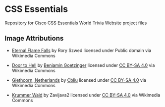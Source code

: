 # CSS Essentials

Repository for Cisco CSS Essentials World Trivia Website project files

## Image Attributions

- [Eternal Flame Falls](https://commons.wikimedia.org/wiki/File:Eternal_Flame_Falls_2.JPG) by Rory Szwed licensed under Public domain via Wikimedia Commons

- [Door to Hell](https://commons.wikimedia.org/wiki/File:Darvaza_gas_crater,_J%C3%A4hennem_derwezesi,_Door_to_Hell,_Gates_of_Hell,_Derweze,_Turkmenistan_at_night.jpg) by [Benjamin Goetzinger](https://commons.wikimedia.org/wiki/User:Benjamin_Goetzinger) licensed under [CC BY-SA 4.0](https://creativecommons.org/licenses/by-sa/4.0) via Wikimedia Commons

- [Giethoorn, Netherlands](https://commons.wikimedia.org/wiki/File:Giethoorn,_Netherlands.jpg) by [Cbliu](https://commons.wikimedia.org/wiki/User:Cbliu) licensed under [CC BY-SA 4.0](https://creativecommons.org/licenses/by-sa/4.0) via Wikimedia Commons

- [Krummer Wald](https://commons.wikimedia.org/wiki/File:Krummer_Wald20082024.png) by Zavijava2 licensed under [CC BY-SA 4.0](https://creativecommons.org/licenses/by-sa/4.0) via Wikimedia Commons

